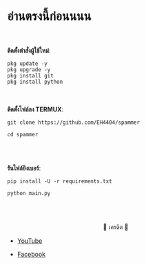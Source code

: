 # อ่านตรงนี้ก่อนนนน

<br><br>
**ติดตั้งตำสั่งผู้ใช้ใหม่**:<br>
```
pkg update -y
pkg upgrade -y
pkg install git
pkg install python
```
<br><br>
**ติดตั้งไฟล์ลง TERMUX**:<br>
```
git clone https://github.com/EH4404/spammer

cd spammer
```
<br><br>

**รันไฟล์ยิงเบอร์**:<br>
```
pip install -U -r requirements.txt

python main.py
```
<br><br>

<p align="center">🤘 เครดิต 🤘</p>

* <a href="https://youtube.com/channel/UCdaBhAIBlxdg1_8D0mfB1SA">YouTube</a>

* <a href="https://www.facebook.com/EH.STORE999">Facebook</a>
